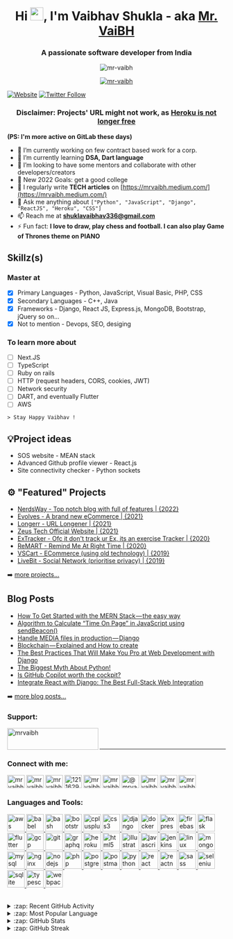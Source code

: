 <h1 align="center">Hi <img src="https://raw.githubusercontent.com/iampavangandhi/iampavangandhi/master/gifs/Hi.gif" width="30px" height="30px">, I'm Vaibhav Shukla - aka <a href="https://www.google.com/search?q=mrvaibh" target="_blank">Mr. VaiBH</a></h1>
<h3 align="center">A passionate software developer from India</h3>

<p align="center"> <img src="https://komarev.com/ghpvc/?username=mr-vaibh&label=Profile%20views&color=0e75b6&style=flat" alt="mr-vaibh" /> </p>

<p align="center"> <a href="https://github.com/ryo-ma/github-profile-trophy"><img src="https://github-profile-trophy.vercel.app/?username=mr-vaibh&no-bg=true&row=1" alt="mr-vaibh" /></a> </p>

[![Website](https://img.shields.io/website?label=visit+my+website&style=for-the-badge&url=https://mr-vaibh.github.io)](https://mr-vaibh.github.io)
[![Twitter Follow](https://img.shields.io/twitter/follow/mrvaibh0?color=1DA1F2&logo=twitter&style=for-the-badge)](https://twitter.com/intent/follow?original_referer=https%3A%2F%2Fgithub.com%2Fmr-vaibh&screen_name=MrVaiBH0)

<h3 align="center">Disclaimer: Projects' URL might not work, as <a href="https://blog.heroku.com/next-chapter">Heroku is not longer free</a></h3>

**(PS: I'm more active on GitLab these days)**

- 🔭 I’m currently working on few contract based work for a corp.
- 🌱 I’m currently learning **DSA, Dart language**
- 👯 I’m looking to have some mentors and collaborate with other developers/creators
- 🥅 New 2022 Goals: get a good college
- 📝 I regularly write **TECH articles** on [https://mrvaibh.medium.com/](https://mrvaibh.medium.com/)
- 💬 Ask me anything about ```["Python", "JavaScript", "Django", "ReactJS", "Heroku", "CSS"]```
- 📫 Reach me at **shuklavaibhav336@gmail.com**
- ⚡ Fun fact: **I love to draw, play chess and football. I can also play Game of Thrones theme on PIANO**

## Skillz(s)
### Master at
- [x] Primary Languages - Python, JavaScript, Visual Basic, PHP, CSS
- [x] Secondary Languages - C++, Java
- [x] Frameworks - Django, React JS, Express.js, MongoDB, Bootstrap, jQuery so on...
- [x] Not to mention - Devops, SEO, desiging
### To learn more about
- [ ] Next.JS
- [ ] TypeScript
- [ ] Ruby on rails
- [ ] HTTP (request headers, CORS, cookies, JWT)
- [ ] Network security
- [ ] DART, and eventually Flutter
- [ ] AWS

``` > Stay Happy Vaibhav ! ```


## 💡Project ideas
- SOS website - MEAN stack
- Advanced Github profile viewer - React.js
- Site connectivity checker - Python sockets

## ⚙️ "Featured" Projects

- [NerdsWay - Top notch blog with full of features | {2022}](https://nerdsway.herokuapp.com)
- [Evolves - A brand new eCommerce | {2021}](https://evolves.herokuapp.com)
- [Longerr - URL Longener | {2021}](https://longerr.herokuapp.com)
- [Zeus Tech Official Website | {2021}](https://zeustech.in)
- [ExTracker - Ofc it don't track ur Ex, its an exercise Tracker | {2020}](https://extracker.herokuapp.com)
- [ReMART - Remind Me At Right Time | {2020}](https://remart.herokuapp.com)
- [VSCart - ECommerce (using old technology) | {2019}](https://vscart.herokuapp.com)
- [LiveBit - Social Network (prioritise privacy) | {2019}](https://livebit.herokuapp.com)

➡️ [more projects...](https://mrvaibh.bio.link/)


## Blog Posts
<!-- BLOG-POST-LIST:START -->
- [How To Get Started with the MERN Stack — the easy way](https://blog.devgenius.io/how-to-get-started-with-the-mern-stack-the-easy-way-b9758fe45956?source=rss-3cc4b804b385------2)
- [Algorithm to Calculate “Time On Page” in JavaScript using sendBeacon&lpar;&rpar;](https://javascript.plainenglish.io/best-algorithm-to-implement-time-on-page-in-vanilla-javascript-using-sendbeacon-530bc8391ef5?source=rss-3cc4b804b385------2)
- [Handle MEDIA files in production — Django](https://mrvaibh.medium.com/handle-media-files-in-production-django-cf984aea5490?source=rss-3cc4b804b385------2)
- [Blockchain — Explained and How to create](https://medium.com/geekculture/blockchain-explained-and-how-to-create-d897bc20db64?source=rss-3cc4b804b385------2)
- [The Best Practices That Will Make You Pro at Web Development with Django](https://python.plainenglish.io/django-best-practices-mistakes-7e7ae5dcf89c?source=rss-3cc4b804b385------2)
- [The Biggest Myth About Python!](https://python.plainenglish.io/python-is-not-a-slow-language-274bf036af24?source=rss-3cc4b804b385------2)
- [Is GitHub Copilot worth the cockpit?](https://mrvaibh.medium.com/is-github-copilot-worth-the-cockpit-231db9fe3ac4?source=rss-3cc4b804b385------2)
- [Integrate React with Django: The Best Full-Stack Web Integration](https://javascript.plainenglish.io/react-django-full-stack-the-best-web-integration-e9d92af43b96?source=rss-3cc4b804b385------2)
<!-- BLOG-POST-LIST:END -->
➡️ [more blog posts...](https://mrvaibh.medium.com)

<h3 align="left">Support:</h3>
<p><a href="https://www.buymeacoffee.com/mrvaibh"> <img align="left" src="https://cdn.buymeacoffee.com/buttons/v2/default-yellow.png" height="50" width="210" alt="mrvaibh" /></a></p><br><br>

---

<h3 align="left">Connect with me:</h3>
<p align="left">
<a href="https://dev.to/mrvaibh" target="blank"><img align="center" src="https://cdn.jsdelivr.net/npm/simple-icons@3.0.1/icons/dev-dot-to.svg" alt="mrvaibh" height="30" width="40" /></a>
<a href="https://twitter.com/mrvaibh0" target="blank"><img align="center" src="https://raw.githubusercontent.com/rahuldkjain/github-profile-readme-generator/master/src/images/icons/Social/twitter.svg" alt="mrvaibh0" height="30" width="40" /></a>
<a href="https://linkedin.com/in/mrvaibh" target="blank"><img align="center" src="https://raw.githubusercontent.com/rahuldkjain/github-profile-readme-generator/master/src/images/icons/Social/linked-in-alt.svg" alt="mrvaibh" height="30" width="40" /></a>
<a href="https://stackoverflow.com/users/12116296" target="blank"><img align="center" src="https://raw.githubusercontent.com/rahuldkjain/github-profile-readme-generator/master/src/images/icons/Social/stack-overflow.svg" alt="12116296" height="30" width="40" /></a>
<a href="https://fb.com/mrvaibh0" target="blank"><img align="center" src="https://raw.githubusercontent.com/rahuldkjain/github-profile-readme-generator/master/src/images/icons/Social/facebook.svg" alt="mrvaibh0" height="30" width="40" /></a>
<a href="https://instagram.com/mrvaibh0" target="blank"><img align="center" src="https://raw.githubusercontent.com/rahuldkjain/github-profile-readme-generator/master/src/images/icons/Social/instagram.svg" alt="mrvaibh0" height="30" width="40" /></a>
<a href="https://medium.com/@mrvaibh" target="blank"><img align="center" src="https://raw.githubusercontent.com/rahuldkjain/github-profile-readme-generator/master/src/images/icons/Social/medium.svg" alt="@mrvaibh" height="30" width="40" /></a>
<a href="https://www.codechef.com/users/mrvaibh0" target="blank"><img align="center" src="https://cdn.jsdelivr.net/npm/simple-icons@3.1.0/icons/codechef.svg" alt="mrvaibh0" height="30" width="40" /></a>
<a href="https://www.hackerrank.com/mrvaibh" target="blank"><img align="center" src="https://raw.githubusercontent.com/rahuldkjain/github-profile-readme-generator/master/src/images/icons/Social/hackerrank.svg" alt="mrvaibh" height="30" width="40" /></a>
<a href="https://www.leetcode.com/mrvaibh" target="blank"><img align="center" src="https://raw.githubusercontent.com/rahuldkjain/github-profile-readme-generator/master/src/images/icons/Social/leet-code.svg" alt="mrvaibh" height="30" width="40" /></a>
</p>

<h3 align="left">Languages and Tools:</h3>
<p align="left"> <a href="https://aws.amazon.com" target="_blank"> <img src="https://raw.githubusercontent.com/devicons/devicon/master/icons/amazonwebservices/amazonwebservices-original-wordmark.svg" alt="aws" width="40" height="40"/> </a> <a href="https://babeljs.io/" target="_blank"> <img src="https://www.vectorlogo.zone/logos/babeljs/babeljs-icon.svg" alt="babel" width="40" height="40"/> </a> <a href="https://www.gnu.org/software/bash/" target="_blank"> <img src="https://www.vectorlogo.zone/logos/gnu_bash/gnu_bash-icon.svg" alt="bash" width="40" height="40"/> </a> <a href="https://getbootstrap.com" target="_blank"> <img src="https://raw.githubusercontent.com/devicons/devicon/master/icons/bootstrap/bootstrap-plain-wordmark.svg" alt="bootstrap" width="40" height="40"/> </a> <a href="https://www.w3schools.com/cpp/" target="_blank"> <img src="https://raw.githubusercontent.com/devicons/devicon/master/icons/cplusplus/cplusplus-original.svg" alt="cplusplus" width="40" height="40"/> </a> <a href="https://www.w3schools.com/css/" target="_blank"> <img src="https://raw.githubusercontent.com/devicons/devicon/master/icons/css3/css3-original-wordmark.svg" alt="css3" width="40" height="40"/> </a> <a href="https://www.djangoproject.com/" target="_blank"> <img src="https://raw.githubusercontent.com/devicons/devicon/master/icons/django/django-original.svg" alt="django" width="40" height="40"/> </a> <a href="https://www.docker.com/" target="_blank"> <img src="https://raw.githubusercontent.com/devicons/devicon/master/icons/docker/docker-original-wordmark.svg" alt="docker" width="40" height="40"/> </a> <a href="https://expressjs.com" target="_blank"> <img src="https://raw.githubusercontent.com/devicons/devicon/master/icons/express/express-original-wordmark.svg" alt="express" width="40" height="40"/> </a> <a href="https://firebase.google.com/" target="_blank"> <img src="https://www.vectorlogo.zone/logos/firebase/firebase-icon.svg" alt="firebase" width="40" height="40"/> </a> <a href="https://flask.palletsprojects.com/" target="_blank"> <img src="https://www.vectorlogo.zone/logos/pocoo_flask/pocoo_flask-icon.svg" alt="flask" width="40" height="40"/> </a> <a href="https://flutter.dev" target="_blank"> <img src="https://www.vectorlogo.zone/logos/flutterio/flutterio-icon.svg" alt="flutter" width="40" height="40"/> </a> <a href="https://cloud.google.com" target="_blank"> <img src="https://www.vectorlogo.zone/logos/google_cloud/google_cloud-icon.svg" alt="gcp" width="40" height="40"/> </a> <a href="https://git-scm.com/" target="_blank"> <img src="https://www.vectorlogo.zone/logos/git-scm/git-scm-icon.svg" alt="git" width="40" height="40"/> </a> <a href="https://graphql.org" target="_blank"> <img src="https://www.vectorlogo.zone/logos/graphql/graphql-icon.svg" alt="graphql" width="40" height="40"/> </a> <a href="https://heroku.com" target="_blank"> <img src="https://www.vectorlogo.zone/logos/heroku/heroku-icon.svg" alt="heroku" width="40" height="40"/> </a> <a href="https://www.w3.org/html/" target="_blank"> <img src="https://raw.githubusercontent.com/devicons/devicon/master/icons/html5/html5-original-wordmark.svg" alt="html5" width="40" height="40"/> </a> <a href="https://www.adobe.com/in/products/illustrator.html" target="_blank"> <img src="https://www.vectorlogo.zone/logos/adobe_illustrator/adobe_illustrator-icon.svg" alt="illustrator" width="40" height="40"/> </a> <a href="https://developer.mozilla.org/en-US/docs/Web/JavaScript" target="_blank"> <img src="https://raw.githubusercontent.com/devicons/devicon/master/icons/javascript/javascript-original.svg" alt="javascript" width="40" height="40"/> </a> <a href="https://www.jenkins.io" target="_blank"> <img src="https://www.vectorlogo.zone/logos/jenkins/jenkins-icon.svg" alt="jenkins" width="40" height="40"/> </a> <a href="https://www.linux.org/" target="_blank"> <img src="https://raw.githubusercontent.com/devicons/devicon/master/icons/linux/linux-original.svg" alt="linux" width="40" height="40"/> </a> <a href="https://www.mongodb.com/" target="_blank"> <img src="https://raw.githubusercontent.com/devicons/devicon/master/icons/mongodb/mongodb-original-wordmark.svg" alt="mongodb" width="40" height="40"/> </a> <a href="https://www.mysql.com/" target="_blank"> <img src="https://raw.githubusercontent.com/devicons/devicon/master/icons/mysql/mysql-original-wordmark.svg" alt="mysql" width="40" height="40"/> </a> <a href="https://www.nginx.com" target="_blank"> <img src="https://raw.githubusercontent.com/devicons/devicon/master/icons/nginx/nginx-original.svg" alt="nginx" width="40" height="40"/> </a> <a href="https://nodejs.org" target="_blank"> <img src="https://raw.githubusercontent.com/devicons/devicon/master/icons/nodejs/nodejs-original-wordmark.svg" alt="nodejs" width="40" height="40"/> </a> <a href="https://www.php.net" target="_blank"> <img src="https://raw.githubusercontent.com/devicons/devicon/master/icons/php/php-original.svg" alt="php" width="40" height="40"/> </a> <a href="https://www.postgresql.org" target="_blank"> <img src="https://raw.githubusercontent.com/devicons/devicon/master/icons/postgresql/postgresql-original-wordmark.svg" alt="postgresql" width="40" height="40"/> </a> <a href="https://postman.com" target="_blank"> <img src="https://www.vectorlogo.zone/logos/getpostman/getpostman-icon.svg" alt="postman" width="40" height="40"/> </a> <a href="https://www.python.org" target="_blank"> <img src="https://raw.githubusercontent.com/devicons/devicon/master/icons/python/python-original.svg" alt="python" width="40" height="40"/> </a> <a href="https://reactjs.org/" target="_blank"> <img src="https://raw.githubusercontent.com/devicons/devicon/master/icons/react/react-original-wordmark.svg" alt="react" width="40" height="40"/> </a> <a href="https://reactnative.dev/" target="_blank"> <img src="https://reactnative.dev/img/header_logo.svg" alt="reactnative" width="40" height="40"/> </a> <a href="https://sass-lang.com" target="_blank"> <img src="https://raw.githubusercontent.com/devicons/devicon/master/icons/sass/sass-original.svg" alt="sass" width="40" height="40"/> </a> <a href="https://www.selenium.dev" target="_blank"> <img src="https://raw.githubusercontent.com/detain/svg-logos/780f25886640cef088af994181646db2f6b1a3f8/svg/selenium-logo.svg" alt="selenium" width="40" height="40"/> </a> <a href="https://www.sqlite.org/" target="_blank"> <img src="https://www.vectorlogo.zone/logos/sqlite/sqlite-icon.svg" alt="sqlite" width="40" height="40"/> </a> <a href="https://www.typescriptlang.org/" target="_blank"> <img src="https://raw.githubusercontent.com/devicons/devicon/master/icons/typescript/typescript-original.svg" alt="typescript" width="40" height="40"/> </a> <a href="https://webpack.js.org" target="_blank"> <img src="https://raw.githubusercontent.com/devicons/devicon/d00d0969292a6569d45b06d3f350f463a0107b0d/icons/webpack/webpack-original-wordmark.svg" alt="webpack" width="40" height="40"/> </a> </p>

<br>

<details>
  <summary>:zap: Recent GitHub Activity</summary>
<!--START_SECTION:activity-->
1. 🗣 Commented on [#1049](https://github.com/django-helpdesk/django-helpdesk/issues/1049) in [django-helpdesk/django-helpdesk](https://github.com/django-helpdesk/django-helpdesk)
<!--END_SECTION:activity-->
</details>

<details>
  <summary>:zap: Most Popular Language</summary>
  <p><img align="center" src="https://github-readme-stats.vercel.app/api/top-langs?username=mr-vaibh&show_icons=true&locale=en&layout=compact" alt="mr-vaibh" /></p>
</details>

<details>
  <summary>:zap: GitHub Stats</summary>
  <p>&nbsp;<img align="center" src="https://github-readme-stats.vercel.app/api?username=mr-vaibh&show_icons=true&locale=en" alt="mr-vaibh" /></p>
</details>

<details>
  <summary>:zap: GitHub Streak</summary>
  <p><img align="center" src="https://github-readme-streak-stats.herokuapp.com/?user=mr-vaibh&" alt="mr-vaibh" /></p>
 </details>
